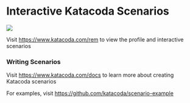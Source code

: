# Interactive Katacoda Scenarios

[![](http://shields.katacoda.com/katacoda/rem/count.svg)](https://www.katacoda.com/rem "Get your profile on Katacoda.com")

Visit https://www.katacoda.com/rem to view the profile and interactive scenarios

### Writing Scenarios
Visit https://www.katacoda.com/docs to learn more about creating Katacoda scenarios

For examples, visit https://github.com/katacoda/scenario-example
